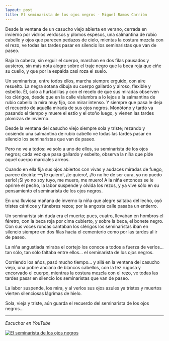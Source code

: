 ```yaml
---
layout: post
title: El seminarista de los ojos negros - Miguel Ramos Carrión
---
```


Desde la ventana de un casucho viejo 
abierta en verano, cerrada en invierno 
por vidrios verdosos y plomos espesos, 
una salmantina de rubio cabello 
y ojos que parecen pedazos de cielo, 
mientas la costura mezcla con el rezo, 
ve todas las tardes pasar en silencio 
los seminaristas que van de paseo.

Baja la cabeza, sin erguir el cuerpo, 
marchan en dos filas pausados y austeros, 
sin más nota alegre sobre el traje negro 
que la beca roja que ciñe su cuello, 
y que por la espalda casi roza el suelo.

Un seminarista, entre todos ellos, 
marcha siempre erguido, con aire resuelto. 
La negra sotana dibuja su cuerpo 
gallardo y airoso, flexible y esbelto. 
Él, solo a hurtadillas y con el recelo 
de que sus miradas observen los clérigos, 
desde que en la calle vislumbra a lo lejos 
a la salmantina de rubio cabello 
la mira muy fijo, con mirar intenso. 
Y siempre que pasa le deja el recuerdo 
de aquella mirada de sus ojos negros. 
Monótono y tardo va pasando el tiempo 
y muere el estío y el otoño luego, 
y vienen las tardes plomizas de invierno.

Desde la ventana del casucho viejo 
siempre sola y triste; rezando y cosiendo 
una salmantina de rubio cabello 
ve todas las tardes pasar en silencio 
los seminaristas que van de paseo.

Pero no ve a todos: ve solo a uno de ellos, 
su seminarista de los ojos negros; 
cada vez que pasa gallardo y esbelto, 
observa la niña que pide aquel cuerpo 
marciales arreos.

Cuando en ella fija sus ojos abiertos 
con vivas y audaces miradas de fuego, 
parece decirla:  —¡Te quiero!, ¡te quiero!, 
¡Yo no he de ser cura, yo no puedo serlo! 
¡Si yo no soy tuyo, me muero, me muero! 
A la niña entonces se le oprime el pecho, 
la labor suspende y olvida los rezos, 
y ya vive sólo en su pensamiento 
el seminarista de los ojos negros.

En una lluviosa mañana de inverno 
la niña que alegre saltaba del lecho, 
oyó tristes cánticos y fúnebres rezos; 
por la angosta calle pasaba un entierro.

Un seminarista sin duda era el muerto; 
pues, cuatro, llevaban en hombros el féretro, 
con la beca roja por cima cubierto, 
y sobre la beca, el bonete negro. 
Con sus voces roncas cantaban los clérigos 
los seminaristas iban en silencio 
siempre en dos filas hacia el cementerio 
como por las tardes al ir de paseo.

La niña angustiada miraba el cortejo 
los conoce a todos a fuerza de verlos... 
tan sólo, tan sólo faltaba entre ellos... 
el seminarista de los ojos negros.

Corriendo los años, pasó mucho tiempo... 
y allá en la ventana del casucho viejo, 
una pobre anciana de blancos cabellos, 
con la tez rugosa y encorvado el cuerpo, 
mientras la costura mezcla con el rezo, 
ve todas las tardes pasar en silencio 
los seminaristas que van de paseo.

La labor suspende, los mira, y al verlos 
sus ojos azules ya tristes y muertos 
vierten silenciosas lágrimas de hielo.

Sola, vieja y triste, aún guarda el recuerdo 
del seminarista de los ojos negros...

---

*Escuchar en YouTube*

[![El seminarista de los ojos negros](http://img.youtube.com/vi/USJ15q31VxE/0.jpg)](http://www.youtube.com/watch?v=USJ15q31VxE)
